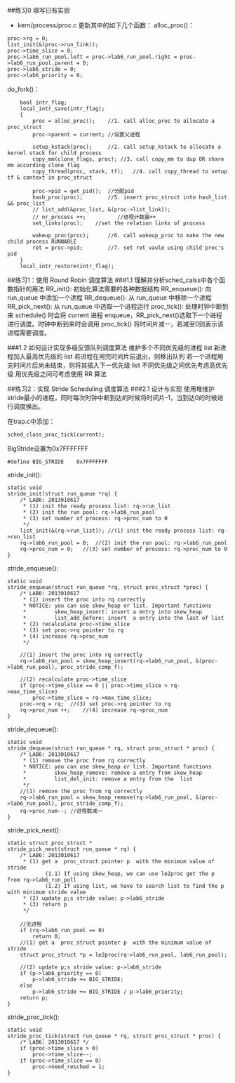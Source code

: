 ##练习0 填写已有实验
- kern/process/proc.c
更新其中的如下几个函数：
alloc_proc()：

```
proc->rq = 0;
list_init(&(proc->run_link));
proc->time_slice = 0;
proc->lab6_run_pool.left = proc->lab6_run_pool.right = proc->lab6_run_pool.parent = 0;
proc->lab6_stride = 0;
proc->lab6_priority = 0;
```
do_fork()：

```
    bool intr_flag;
    local_intr_save(intr_flag);
    {
        proc = alloc_proc();    //1. call alloc_proc to allocate a proc_struct
        proc->parent = current; //设置父进程

        setup_kstack(proc);     //2. call setup_kstack to allocate a kernel stack for child process
        copy_mm(clone_flags, proc); //3. call copy_mm to dup OR share mm according clone_flag
        copy_thread(proc, stack, tf);   //4. call copy_thread to setup tf & context in proc_struct

        proc->pid = get_pid();  //分配pid
        hash_proc(proc);        //5. insert proc_struct into hash_list && proc_list
        // list_add(&proc_list, &(proc->list_link));
        // nr_process ++;          //进程计数器++
        set_links(proc);    //set the relation links of process

        wakeup_proc(proc);      //6. call wakeup_proc to make the new child process RUNNABLE
        ret = proc->pid;        //7. set ret vaule using child proc's pid
    }
    local_intr_restore(intr_flag);
```

##练习1：使用 Round Robin 调度算法
###1.1 理解并分析sched_calss中各个函数指针的用法
RR_init(): 初始化算法需要的各种数据结构
RR_enqueue(): 向 run_queue 中添加一个进程
RR_dequeue(): 从 run_queue 中移除一个进程
RR_pick_next(): 从 run_queue 中选取一个进程运行
proc_tick(): 处理时钟中断到来
schedule() 时会将 current 进程 enqueue，RR_pick_next()选取下一个进程进行调度。时钟中断到来时会调用 proc_tick() 将时间片减一，若减至0则表示该进程需要调度。

###1.2 如何设计实现多级反馈队列调度算法
维护多个不同优先级的进程 list
新进程加入最高优先级的 list
若进程在用完时间片前退出，则移出队列
若一个进程用完时间片后尚未结束，则将其插入下一优先级 list
不同优先级之间优先考虑高优先级
用优先级之间可考虑使用 RR 算法

##练习2：实现 Stride Scheduling 调度算法
###2.1 设计与实现
使用堆维护stride最小的进程，同时每次时钟中断到达的时候将时间片-1，当到达0的时候进行调度换出。

在trap.c中添加：
```
sched_class_proc_tick(current);
```
BigStride设置为0x7FFFFFFF
```
#define BIG_STRIDE    0x7FFFFFFF
```
stride_init():

```
static void
stride_init(struct run_queue *rq) {
    /* LAB6: 2013010617
     * (1) init the ready process list: rq->run_list
     * (2) init the run pool: rq->lab6_run_pool
     * (3) set number of process: rq->proc_num to 0
     */
    list_init(&(rq->run_list)); //(1) init the ready process list: rq->run_list
    rq->lab6_run_pool = 0;  //(2) init the run pool: rq->lab6_run_pool
    rq->proc_num = 0;   //(3) set number of process: rq->proc_num to 0
}
```
stride_enqueue():

```
static void
stride_enqueue(struct run_queue *rq, struct proc_struct *proc) {
    /* LAB6: 2013010617
     * (1) insert the proc into rq correctly
     * NOTICE: you can use skew_heap or list. Important functions
     *         skew_heap_insert: insert a entry into skew_heap
     *         list_add_before: insert  a entry into the last of list
     * (2) recalculate proc->time_slice
     * (3) set proc->rq pointer to rq
     * (4) increase rq->proc_num
     */

    //(1) insert the proc into rq correctly
    rq->lab6_run_pool = skew_heap_insert(rq->lab6_run_pool, &(proc->lab6_run_pool), proc_stride_comp_f);

    //(2) recalculate proc->time_slice
    if (proc->time_slice == 0 || proc->time_slice > rq->max_time_slice)
        proc->time_slice = rq->max_time_slice;
    proc->rq = rq;  //(3) set proc->rq pointer to rq
    rq->proc_num ++;    //(4) increase rq->proc_num
}
```
stride_dequeue():

```
static void
stride_dequeue(struct run_queue * rq, struct proc_struct * proc) {
    /* LAB6: 2013010617
     * (1) remove the proc from rq correctly
     * NOTICE: you can use skew_heap or list. Important functions
     *         skew_heap_remove: remove a entry from skew_heap
     *         list_del_init: remove a entry from the  list
     */
    //(1) remove the proc from rq correctly
    rq->lab6_run_pool = skew_heap_remove(rq->lab6_run_pool, &(proc->lab6_run_pool), proc_stride_comp_f);
    rq->proc_num--; //进程数减一
}
```
stride_pick_next():

```
static struct proc_struct *
stride_pick_next(struct run_queue * rq) {
    /* LAB6: 2013010617
     * (1) get a  proc_struct pointer p  with the minimum value of stride
            (1.1) If using skew_heap, we can use le2proc get the p from rq->lab6_run_poll
            (1.2) If using list, we have to search list to find the p with minimum stride value
     * (2) update p;s stride value: p->lab6_stride
     * (3) return p
     */

    //无进程
    if (rq->lab6_run_pool == 0)
        return 0;
    //(1) get a  proc_struct pointer p  with the minimum value of stride
    struct proc_struct *p = le2proc(rq->lab6_run_pool, lab6_run_pool);

    //(2) update p;s stride value: p->lab6_stride
    if (p->lab6_priority == 0)
        p->lab6_stride += BIG_STRIDE;
    else
        p->lab6_stride += BIG_STRIDE / p->lab6_priority;
    return p;
}
```
stride_proc_tick():

```
static void
stride_proc_tick(struct run_queue * rq, struct proc_struct * proc) {
    /* LAB6: 2013010617 */
    if (proc->time_slice > 0)
        proc->time_slice--;
    if (proc->time_slice == 0)
        proc->need_resched = 1;
}
```